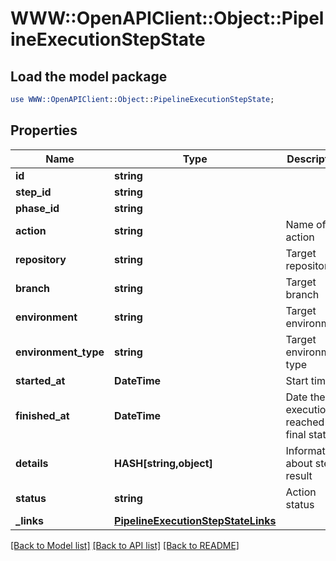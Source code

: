 # WWW::OpenAPIClient::Object::PipelineExecutionStepState

## Load the model package
```perl
use WWW::OpenAPIClient::Object::PipelineExecutionStepState;
```

## Properties
Name | Type | Description | Notes
------------ | ------------- | ------------- | -------------
**id** | **string** |  | [optional] 
**step_id** | **string** |  | [optional] 
**phase_id** | **string** |  | [optional] 
**action** | **string** | Name of the action | [optional] 
**repository** | **string** | Target repository | [optional] 
**branch** | **string** | Target branch | [optional] 
**environment** | **string** | Target environment | [optional] 
**environment_type** | **string** | Target environment type | [optional] 
**started_at** | **DateTime** | Start time | [optional] 
**finished_at** | **DateTime** | Date the execution reached a final state | [optional] 
**details** | **HASH[string,object]** | Information about step result | [optional] 
**status** | **string** | Action status | [optional] 
**_links** | [**PipelineExecutionStepStateLinks**](PipelineExecutionStepStateLinks.md) |  | [optional] 

[[Back to Model list]](../README.md#documentation-for-models) [[Back to API list]](../README.md#documentation-for-api-endpoints) [[Back to README]](../README.md)


